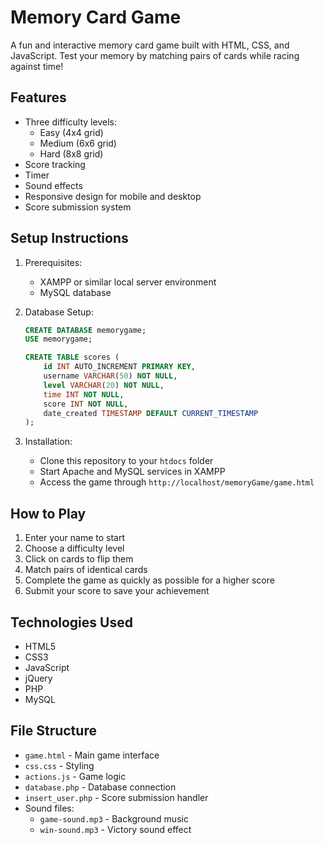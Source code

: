 # Memory Card Game

A fun and interactive memory card game built with HTML, CSS, and JavaScript. Test your memory by matching pairs of cards while racing against time!

## Features

- Three difficulty levels:
  - Easy (4x4 grid)
  - Medium (6x6 grid)
  - Hard (8x8 grid)
- Score tracking
- Timer
- Sound effects
- Responsive design for mobile and desktop
- Score submission system

## Setup Instructions

1. Prerequisites:
   - XAMPP or similar local server environment
   - MySQL database

2. Database Setup:
   ```sql
   CREATE DATABASE memorygame;
   USE memorygame;
   
   CREATE TABLE scores (
       id INT AUTO_INCREMENT PRIMARY KEY,
       username VARCHAR(50) NOT NULL,
       level VARCHAR(20) NOT NULL,
       time INT NOT NULL,
       score INT NOT NULL,
       date_created TIMESTAMP DEFAULT CURRENT_TIMESTAMP
   );
   ```

3. Installation:
   - Clone this repository to your `htdocs` folder
   - Start Apache and MySQL services in XAMPP
   - Access the game through `http://localhost/memoryGame/game.html`

## How to Play

1. Enter your name to start
2. Choose a difficulty level
3. Click on cards to flip them
4. Match pairs of identical cards
5. Complete the game as quickly as possible for a higher score
6. Submit your score to save your achievement

## Technologies Used

- HTML5
- CSS3
- JavaScript
- jQuery
- PHP
- MySQL

## File Structure

- `game.html` - Main game interface
- `css.css` - Styling
- `actions.js` - Game logic
- `database.php` - Database connection
- `insert_user.php` - Score submission handler
- Sound files:
  - `game-sound.mp3` - Background music
  - `win-sound.mp3` - Victory sound effect
